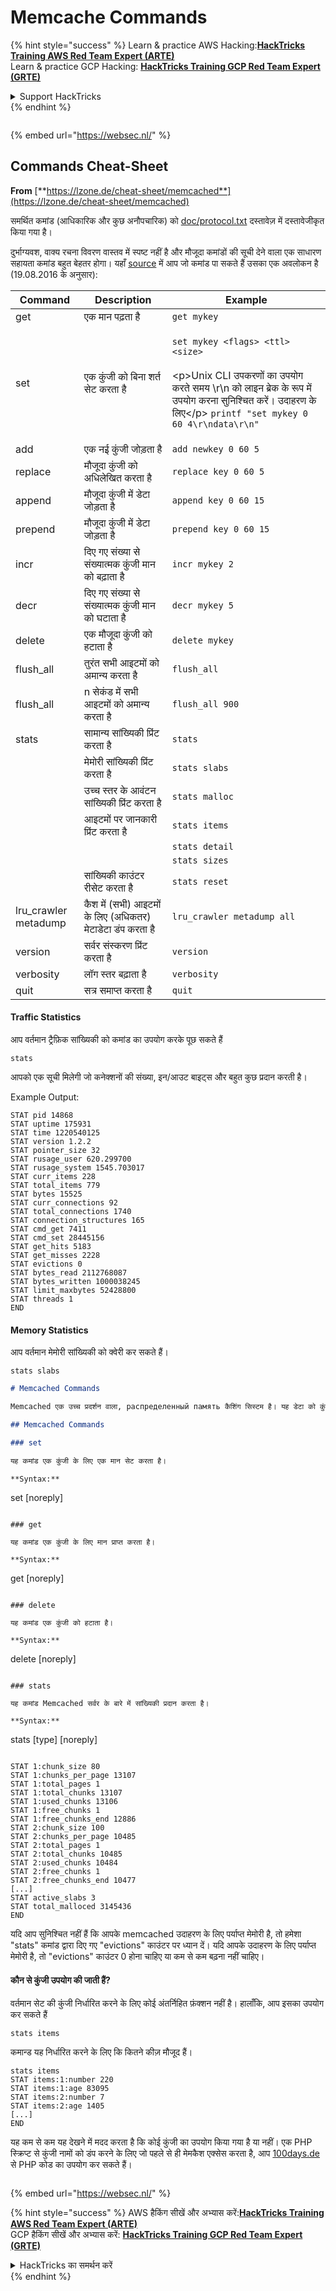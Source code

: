 # Memcache Commands

{% hint style="success" %}
Learn & practice AWS Hacking:<img src="/.gitbook/assets/arte.png" alt="" data-size="line">[**HackTricks Training AWS Red Team Expert (ARTE)**](https://training.hacktricks.xyz/courses/arte)<img src="/.gitbook/assets/arte.png" alt="" data-size="line">\
Learn & practice GCP Hacking: <img src="/.gitbook/assets/grte.png" alt="" data-size="line">[**HackTricks Training GCP Red Team Expert (GRTE)**<img src="/.gitbook/assets/grte.png" alt="" data-size="line">](https://training.hacktricks.xyz/courses/grte)

<details>

<summary>Support HackTricks</summary>

* Check the [**subscription plans**](https://github.com/sponsors/carlospolop)!
* **Join the** 💬 [**Discord group**](https://discord.gg/hRep4RUj7f) or the [**telegram group**](https://t.me/peass) or **follow** us on **Twitter** 🐦 [**@hacktricks\_live**](https://twitter.com/hacktricks\_live)**.**
* **Share hacking tricks by submitting PRs to the** [**HackTricks**](https://github.com/carlospolop/hacktricks) and [**HackTricks Cloud**](https://github.com/carlospolop/hacktricks-cloud) github repos.

</details>
{% endhint %}

<figure><img src="https://pentest.eu/RENDER_WebSec_10fps_21sec_9MB_29042024.gif" alt=""><figcaption></figcaption></figure>

{% embed url="https://websec.nl/" %}


## Commands Cheat-Sheet

**From** [**https://lzone.de/cheat-sheet/memcached**](https://lzone.de/cheat-sheet/memcached)

समर्थित कमांड (आधिकारिक और कुछ अनौपचारिक) को [doc/protocol.txt](https://github.com/memcached/memcached/blob/master/doc/protocol.txt) दस्तावेज़ में दस्तावेजीकृत किया गया है।

दुर्भाग्यवश, वाक्य रचना विवरण वास्तव में स्पष्ट नहीं है और मौजूदा कमांडों की सूची देने वाला एक साधारण सहायता कमांड बहुत बेहतर होगा। यहाँ [source](https://github.com/memcached/memcached) में आप जो कमांड पा सकते हैं उसका एक अवलोकन है (19.08.2016 के अनुसार):

| Command               | Description                                                     | Example                                                                                                                                                                                                                                     |
| --------------------- | --------------------------------------------------------------- | ------------------------------------------------------------------------------------------------------------------------------------------------------------------------------------------------------------------------------------------- |
| get                   | एक मान पढ़ता है                                               | `get mykey`                                                                                                                                                                                                                                 |
| set                   | एक कुंजी को बिना शर्त सेट करता है                             | <p><code>set mykey &#x3C;flags> &#x3C;ttl> &#x3C;size></code><br><br>&#x3C;p>Unix CLI उपकरणों का उपयोग करते समय \r\n को लाइन ब्रेक के रूप में उपयोग करना सुनिश्चित करें। उदाहरण के लिए&#x3C;/p> <code>printf "set mykey 0 60 4\r\ndata\r\n" | nc localhost 11211</code></p> |
| add                   | एक नई कुंजी जोड़ता है                                         | `add newkey 0 60 5`                                                                                                                                                                                                                         |
| replace               | मौजूदा कुंजी को अधिलेखित करता है                             | `replace key 0 60 5`                                                                                                                                                                                                                        |
| append                | मौजूदा कुंजी में डेटा जोड़ता है                               | `append key 0 60 15`                                                                                                                                                                                                                        |
| prepend               | मौजूदा कुंजी में डेटा जोड़ता है                               | `prepend key 0 60 15`                                                                                                                                                                                                                       |
| incr                  | दिए गए संख्या से संख्यात्मक कुंजी मान को बढ़ाता है            | `incr mykey 2`                                                                                                                                                                                                                              |
| decr                  | दिए गए संख्या से संख्यात्मक कुंजी मान को घटाता है            | `decr mykey 5`                                                                                                                                                                                                                              |
| delete                | एक मौजूदा कुंजी को हटाता है                                   | `delete mykey`                                                                                                                                                                                                                              |
| flush\_all            | तुरंत सभी आइटमों को अमान्य करता है                            | `flush_all`                                                                                                                                                                                                                                 |
| flush\_all            | n सेकंड में सभी आइटमों को अमान्य करता है                     | `flush_all 900`                                                                                                                                                                                                                             |
| stats                 | सामान्य सांख्यिकी प्रिंट करता है                              | `stats`                                                                                                                                                                                                                                     |
|                       | मेमोरी सांख्यिकी प्रिंट करता है                               | `stats slabs`                                                                                                                                                                                                                               |
|                       | उच्च स्तर के आवंटन सांख्यिकी प्रिंट करता है                  | `stats malloc`                                                                                                                                                                                                                              |
|                       | आइटमों पर जानकारी प्रिंट करता है                              | `stats items`                                                                                                                                                                                                                               |
|                       |                                                                 | `stats detail`                                                                                                                                                                                                                              |
|                       |                                                                 | `stats sizes`                                                                                                                                                                                                                               |
|                       | सांख्यिकी काउंटर रीसेट करता है                               | `stats reset`                                                                                                                                                                                                                               |
| lru\_crawler metadump | कैश में (सभी) आइटमों के लिए (अधिकतर) मेटाडेटा डंप करता है   | `lru_crawler metadump all`                                                                                                                                                                                                                  |
| version               | सर्वर संस्करण प्रिंट करता है                                   | `version`                                                                                                                                                                                                                                   |
| verbosity             | लॉग स्तर बढ़ाता है                                           | `verbosity`                                                                                                                                                                                                                                 |
| quit                  | सत्र समाप्त करता है                                           | `quit`                                                                                                                                                                                                                                      |

#### Traffic Statistics <a href="#traffic-statistics" id="traffic-statistics"></a>

आप वर्तमान ट्रैफ़िक सांख्यिकी को कमांड का उपयोग करके पूछ सकते हैं
```
stats
```
आपको एक सूची मिलेगी जो कनेक्शनों की संख्या, इन/आउट बाइट्स और बहुत कुछ प्रदान करती है।

Example Output:
```
STAT pid 14868
STAT uptime 175931
STAT time 1220540125
STAT version 1.2.2
STAT pointer_size 32
STAT rusage_user 620.299700
STAT rusage_system 1545.703017
STAT curr_items 228
STAT total_items 779
STAT bytes 15525
STAT curr_connections 92
STAT total_connections 1740
STAT connection_structures 165
STAT cmd_get 7411
STAT cmd_set 28445156
STAT get_hits 5183
STAT get_misses 2228
STAT evictions 0
STAT bytes_read 2112768087
STAT bytes_written 1000038245
STAT limit_maxbytes 52428800
STAT threads 1
END
```
#### Memory Statistics <a href="#memory-statistics" id="memory-statistics"></a>

आप वर्तमान मेमोरी सांख्यिकी को क्वेरी कर सकते हैं।
```
stats slabs
```
```markdown
# Memcached Commands

Memcached एक उच्च प्रदर्शन वाला, распределенный память कैशिंग सिस्टम है। यह डेटा को कुंजी-मूल्य जोड़ों के रूप में संग्रहीत करता है।

## Memcached Commands

### set

यह कमांड एक कुंजी के लिए एक मान सेट करता है।

**Syntax:**

```
set <key> <flags> <exptime> <bytes> [noreply]
```

### get

यह कमांड एक कुंजी के लिए मान प्राप्त करता है।

**Syntax:**

```
get <key> [noreply]
```

### delete

यह कमांड एक कुंजी को हटाता है।

**Syntax:**

```
delete <key> [noreply]
```

### stats

यह कमांड Memcached सर्वर के बारे में सांख्यिकी प्रदान करता है।

**Syntax:**

```
stats [type] [noreply]
```
```
```
STAT 1:chunk_size 80
STAT 1:chunks_per_page 13107
STAT 1:total_pages 1
STAT 1:total_chunks 13107
STAT 1:used_chunks 13106
STAT 1:free_chunks 1
STAT 1:free_chunks_end 12886
STAT 2:chunk_size 100
STAT 2:chunks_per_page 10485
STAT 2:total_pages 1
STAT 2:total_chunks 10485
STAT 2:used_chunks 10484
STAT 2:free_chunks 1
STAT 2:free_chunks_end 10477
[...]
STAT active_slabs 3
STAT total_malloced 3145436
END
```
यदि आप सुनिश्चित नहीं हैं कि आपके memcached उदाहरण के लिए पर्याप्त मेमोरी है, तो हमेशा "stats" कमांड द्वारा दिए गए "evictions" काउंटर पर ध्यान दें। यदि आपके उदाहरण के लिए पर्याप्त मेमोरी है, तो "evictions" काउंटर 0 होना चाहिए या कम से कम बढ़ना नहीं चाहिए।

#### कौन से कुंजी उपयोग की जाती हैं? <a href="#which-keys-are-used" id="which-keys-are-used"></a>

वर्तमान सेट की कुंजी निर्धारित करने के लिए कोई अंतर्निहित फ़ंक्शन नहीं है। हालाँकि, आप इसका उपयोग कर सकते हैं
```
stats items
```
कमान्ड यह निर्धारित करने के लिए कि कितने कीज़ मौजूद हैं।
```
stats items
STAT items:1:number 220
STAT items:1:age 83095
STAT items:2:number 7
STAT items:2:age 1405
[...]
END
```
यह कम से कम यह देखने में मदद करता है कि कोई कुंजी का उपयोग किया गया है या नहीं। एक PHP स्क्रिप्ट से कुंजी नामों को डंप करने के लिए जो पहले से ही मेमकैश एक्सेस करता है, आप [100days.de](http://100days.de/serendipity/archives/55-Dumping-MemcacheD-Content-Keys-with-PHP.html) से PHP कोड का उपयोग कर सकते हैं।

<figure><img src="https://pentest.eu/RENDER_WebSec_10fps_21sec_9MB_29042024.gif" alt=""><figcaption></figcaption></figure>

{% embed url="https://websec.nl/" %}

{% hint style="success" %}
AWS हैकिंग सीखें और अभ्यास करें:<img src="/.gitbook/assets/arte.png" alt="" data-size="line">[**HackTricks Training AWS Red Team Expert (ARTE)**](https://training.hacktricks.xyz/courses/arte)<img src="/.gitbook/assets/arte.png" alt="" data-size="line">\
GCP हैकिंग सीखें और अभ्यास करें: <img src="/.gitbook/assets/grte.png" alt="" data-size="line">[**HackTricks Training GCP Red Team Expert (GRTE)**<img src="/.gitbook/assets/grte.png" alt="" data-size="line">](https://training.hacktricks.xyz/courses/grte)

<details>

<summary>HackTricks का समर्थन करें</summary>

* [**सदस्यता योजनाओं**](https://github.com/sponsors/carlospolop) की जांच करें!
* **हमारे** 💬 [**Discord समूह**](https://discord.gg/hRep4RUj7f) या [**टेलीग्राम समूह**](https://t.me/peass) में शामिल हों या **हमारे** **Twitter** 🐦 [**@hacktricks\_live**](https://twitter.com/hacktricks\_live)** का पालन करें।**
* **हैकिंग ट्रिक्स साझा करें और** [**HackTricks**](https://github.com/carlospolop/hacktricks) और [**HackTricks Cloud**](https://github.com/carlospolop/hacktricks-cloud) गिटहब रिपोजिटरी में PR सबमिट करें।

</details>
{% endhint %}
